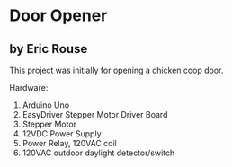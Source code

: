 Door Opener
===========
by Eric Rouse
-------------

This project was initially for opening a chicken coop door.

Hardware:

1. Arduino Uno
2. EasyDriver Stepper Motor Driver Board
3. Stepper Motor
4. 12VDC Power Supply
5. Power Relay, 120VAC coil
6. 120VAC outdoor daylight detector/switch